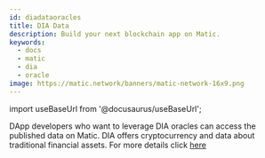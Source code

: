 ```yaml
---
id: diadataoracles
title: DIA Data 
description: Build your next blockchain app on Matic.
keywords:
  - docs
  - matic
  - dia
  - oracle
image: https://matic.network/banners/matic-network-16x9.png 
---
```

import useBaseUrl from '@docusaurus/useBaseUrl';

DApp developers who want to leverage DIA oracles can access the published data on Matic. DIA offers cryptocurrency and data about traditional financial assets. For more details click [here](https://github.com/diadata-org/diadata/blob/master/documentation/oracle-documentation/matic.md)